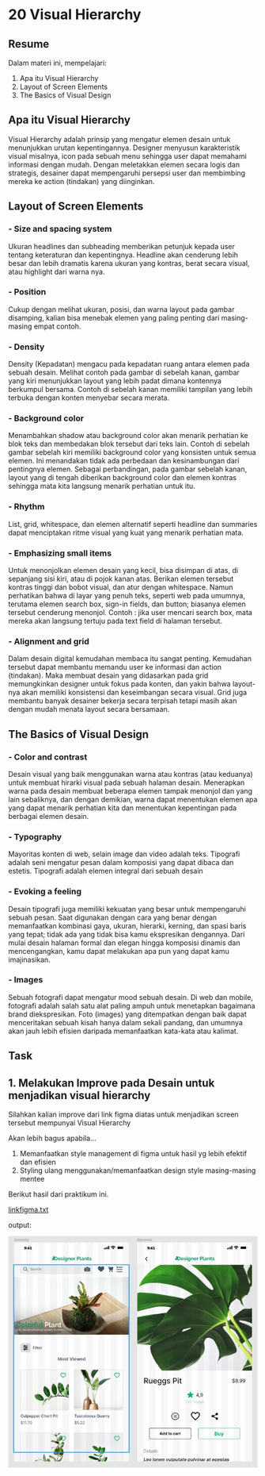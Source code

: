 # 20 Visual Hierarchy

## Resume
Dalam materi ini, mempelajari:
1. Apa itu Visual Hierarchy
2. Layout of Screen Elements
3. The Basics of Visual Design

## Apa itu Visual Hierarchy
Visual Hierarchy adalah prinsip yang mengatur elemen desain untuk menunjukkan urutan kepentingannya. Designer menyusun karakteristik visual misalnya, icon pada 
sebuah menu sehingga user dapat memahami informasi dengan mudah. Dengan meletakkan elemen secara logis dan strategis, desainer dapat mempengaruhi persepsi user 
dan membimbing mereka ke action (tindakan) yang diinginkan.

## Layout of Screen Elements
### - Size and spacing system
Ukuran headlines dan subheading memberikan petunjuk kepada user tentang keteraturan dan kepentingnya. Headline akan cenderung lebih besar dan lebih dramatis karena 
ukuran yang kontras, berat secara visual, atau highlight dari warna nya.

### - Position
Cukup dengan melihat ukuran, posisi, dan warna layout pada gambar disamping, kalian bisa menebak elemen yang paling penting dari masing-masing empat contoh.

### - Density
Density (Kepadatan) mengacu pada kepadatan ruang antara elemen pada sebuah desain. Melihat contoh pada gambar di sebelah kanan, gambar yang kiri menunjukkan
layout yang lebih padat dimana kontennya berkumpul bersama. Contoh di sebelah kanan memiliki tampilan yang lebih terbuka dengan konten menyebar secara merata.

### - Background color
Menambahkan shadow atau background color akan menarik perhatian ke blok teks dan membedakan blok tersebut dari teks lain. Contoh di sebelah gambar sebelah kiri
memiliki background color yang konsisten untuk semua elemen. Ini menandakan tidak ada perbedaan dan kesinambungan dari pentingnya elemen. Sebagai perbandingan, 
pada gambar sebelah kanan, layout yang di tengah diberikan background color dan elemen kontras sehingga mata kita langsung menarik perhatian untuk itu.

### - Rhythm
List, grid, whitespace, dan elemen alternatif seperti headline dan summaries dapat menciptakan ritme visual yang kuat yang menarik perhatian mata.

### - Emphasizing small items
Untuk menonjolkan elemen desain yang kecil, bisa disimpan di atas, di sepanjang sisi kiri, atau di pojok kanan atas. Berikan elemen tersebut kontras tinggi dan 
bobot visual, dan atur dengan whitespace. Namun perhatikan bahwa di layar yang penuh teks, seperti web pada umumnya, terutama elemen search box, sign-in fields, 
dan button; biasanya elemen tersebut cenderung menonjol. Contoh : jika user mencari search box, mata mereka akan langsung tertuju pada text field di halaman tersebut.

### - Alignment and grid
Dalam desain digital kemudahan membaca itu sangat penting. Kemudahan tersebut dapat membantu memandu user ke informasi dan action (tindakan). Maka membuat desain 
yang didasarkan pada grid memungkinkan designer untuk fokus pada konten, dan yakin bahwa layout-nya akan memiliki konsistensi dan keseimbangan secara visual.
Grid juga membantu banyak desainer bekerja secara terpisah tetapi masih akan dengan mudah menata layout secara bersamaan.

## The Basics of Visual Design
### - Color and contrast
Desain visual yang baik menggunakan warna atau kontras (atau keduanya) untuk membuat hirarki visual pada sebuah halaman desain. Menerapkan warna pada desain membuat 
beberapa elemen tampak menonjol dan yang lain sebaliknya, dan dengan demikian, warna dapat menentukan elemen apa yang dapat menarik perhatian kita dan menentukan 
kepentingan pada berbagai elemen desain.

### - Typography
Mayoritas konten di web, selain image dan  video adalah teks. Tipografi adalah seni mengatur pesan dalam komposisi yang dapat dibaca dan estetis. Tipografi adalah 
elemen integral dari sebuah desain

### - Evoking a feeling
Desain tipografi juga memiliki kekuatan yang besar untuk mempengaruhi sebuah pesan. Saat digunakan dengan cara yang benar dengan memanfaatkan kombinasi gaya, 
ukuran, hierarki, kerning, dan spasi baris yang tepat; tidak ada yang tidak bisa kamu ekspresikan dengannya. Dari mulai desain halaman formal dan elegan hingga 
komposisi dinamis dan mencengangkan, kamu dapat melakukan apa pun yang dapat kamu imajinasikan.

### - Images
Sebuah fotografi dapat mengatur mood sebuah desain. Di web dan mobile, fotografi adalah salah satu alat paling ampuh untuk menetapkan bagaimana brand diekspresikan.
Foto (images) yang ditempatkan dengan baik dapat menceritakan sebuah kisah hanya dalam sekali pandang, dan umumnya akan jauh lebih efisien daripada memanfaatkan 
kata-kata atau kalimat.


## Task
## 1. Melakukan Improve pada Desain untuk menjadikan visual hierarchy
Silahkan kalian improve dari link figma diatas untuk menjadikan screen tersebut mempunyai Visual Hierarchy

Akan lebih bagus apabila…
1. Memanfaatkan style management di figma untuk hasil yg lebih efektif dan efisien
2. Styling ulang menggunakan/memanfaatkan design style masing-masing mentee



Berikut hasil dari praktikum ini.

[linkfigma.txt](./praktikum/linkfigma.txt)

output:

![ss](./screenshots/ss.jpg)



